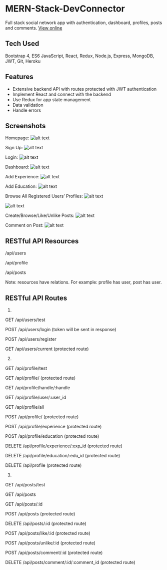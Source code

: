 # MERN-Stack-DevConnector
Full stack social network app with authentication, dashboard, profiles, posts and comments. [View online](https://developers-connector.herokuapp.com/)

## Tech Used
Bootstrap 4, ES6 JavaScript, React, Redux, Node.js, Express, MongoDB, JWT, Git, Heroku

## Features
-	Extensive backend API with routes protected with JWT authentication 
-	Implement React and connect with the backend
-	Use Redux for app state management
-	Data validation  
-	Handle errors

## Screenshots
Homepage: 
![alt text](screens/home.JPG)

Sign Up: 
![alt text](screens/signup.JPG)

Login: 
![alt text](screens/login.JPG)

Dashboard: 
![alt text](screens/dashboard.JPG)

Add Experience: 
![alt text](screens/addexperience.JPG)

Add Education: 
![alt text](screens/addeducation.JPG)

Browse All Registered Users’ Profiles:
![alt text](screens/profiles.JPG)


![alt text](screens/profile.JPG)

Create/Browse/Like/Unlike Posts:
![alt text](screens/posts.JPG)

Comment on Post:
![alt text](screens/post.JPG)

## RESTful API Resources
/api/users

/api/profile

/api/posts

Note: resources have relations. For example: profile has user, post has user. 

## RESTful API Routes
1. 
GET /api/users/test

POST /api/users/login    (token will be sent in response)

POST /api/users/register  

GET /api/users/current  (protected route)


2.
GET /api/profile/test

GET /api/profile/   (protected route)

GET /api/profile/handle/:handle

GET /api/profile/user/:user_id

GET /api/profile/all

POST /api/profile/  (protected route)

POST /api/profile/experience  (protected route)

POST /api/profile/education  (protected route)

DELETE /api/profile/experience/:exp_id  (protected route)

DELETE /api/profile/education/:edu_id  (protected route)

DELETE /api/profile  (protected route)


3. 
GET /api/posts/test

GET /api/posts

GET /api/posts/:id

POST /api/posts  (protected route)

DELETE /api/posts/:id   (protected route)

POST /api/posts/like/:id   (protected route)

POST /api/posts/unlike/:id  (protected route)

POST /api/posts/comment/:id  (protected route)

DELETE /api/posts/comment/:id/:comment_id   (protected route)
 
